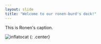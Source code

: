 ```yaml
---
layout: slide
title: "Welcome to our ronen-burd's deck!"
---
```


This is Ronen's caption.

![inflatocat](https://octodex.github.com/images/inflatocat.png)
{: .center}
